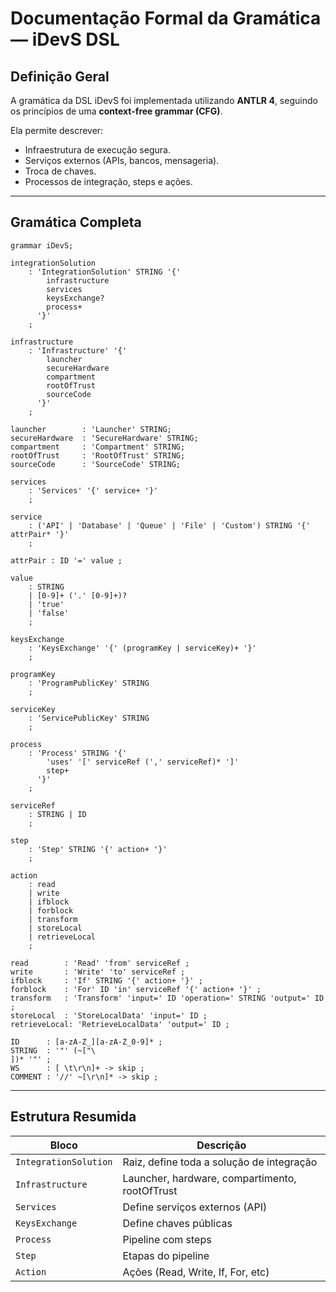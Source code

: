 
# Documentação Formal da Gramática — iDevS DSL

## Definição Geral

A gramática da DSL iDevS foi implementada utilizando **ANTLR 4**, seguindo os princípios de uma **context-free grammar (CFG)**.

Ela permite descrever:

- Infraestrutura de execução segura.
- Serviços externos (APIs, bancos, mensageria).
- Troca de chaves.
- Processos de integração, steps e ações.

---

## Gramática Completa

```antlr
grammar iDevS;

integrationSolution
    : 'IntegrationSolution' STRING '{'
        infrastructure
        services
        keysExchange?
        process+
      '}'
    ;

infrastructure
    : 'Infrastructure' '{'
        launcher
        secureHardware
        compartment
        rootOfTrust
        sourceCode
      '}'
    ;

launcher        : 'Launcher' STRING;
secureHardware  : 'SecureHardware' STRING;
compartment     : 'Compartment' STRING;
rootOfTrust     : 'RootOfTrust' STRING;
sourceCode      : 'SourceCode' STRING;

services
    : 'Services' '{' service+ '}'
    ;

service
    : ('API' | 'Database' | 'Queue' | 'File' | 'Custom') STRING '{' attrPair* '}'
    ;

attrPair : ID '=' value ;

value
    : STRING
    | [0-9]+ ('.' [0-9]+)?
    | 'true'
    | 'false'
    ;

keysExchange
    : 'KeysExchange' '{' (programKey | serviceKey)+ '}'
    ;

programKey
    : 'ProgramPublicKey' STRING
    ;

serviceKey
    : 'ServicePublicKey' STRING
    ;

process
    : 'Process' STRING '{'
        'uses' '[' serviceRef (',' serviceRef)* ']'
        step+
      '}'
    ;

serviceRef
    : STRING | ID
    ;

step
    : 'Step' STRING '{' action+ '}'
    ;

action
    : read
    | write
    | ifblock
    | forblock
    | transform
    | storeLocal
    | retrieveLocal
    ;

read        : 'Read' 'from' serviceRef ;
write       : 'Write' 'to' serviceRef ;
ifblock     : 'If' STRING '{' action+ '}' ;
forblock    : 'For' ID 'in' serviceRef '{' action+ '}' ;
transform   : 'Transform' 'input=' ID 'operation=' STRING 'output=' ID ;
storeLocal  : 'StoreLocalData' 'input=' ID ;
retrieveLocal: 'RetrieveLocalData' 'output=' ID ;

ID      : [a-zA-Z_][a-zA-Z_0-9]* ;
STRING  : '"' (~["\
])* '"' ;
WS      : [ \t\r\n]+ -> skip ;
COMMENT : '//' ~[\r\n]* -> skip ;
```

---

## Estrutura Resumida

| Bloco               | Descrição                                        |
|---------------------|--------------------------------------------------|
| `IntegrationSolution`| Raiz, define toda a solução de integração       |
| `Infrastructure`     | Launcher, hardware, compartimento, rootOfTrust |
| `Services`           | Define serviços externos (API)        |
| `KeysExchange`       | Define chaves públicas                         |
| `Process`            | Pipeline com steps                             |
| `Step`               | Etapas do pipeline                             |
| `Action`             | Ações (Read, Write, If, For, etc)              |

